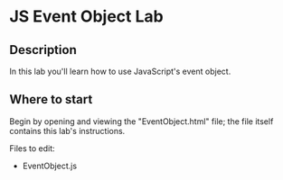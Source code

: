# JS Event Object Lab


## Description

In this lab you'll learn how to use JavaScript's event object.


## Where to start

Begin by opening and viewing the "EventObject.html" file; the file itself contains this lab's instructions.

Files to edit:
- EventObject.js





